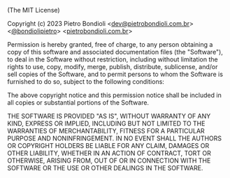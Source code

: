 (The MIT License)

Copyright (c) 2023 Pietro Bondioli <[dev@pietrobondioli.com.br](mailto:dev@pietrobondioli.com.br)> <[@bondiolipietro](https://github.com/bondiolipietro)> <[pietrobondioli.com.br](https://pietrobondioli.com.br)>

Permission is hereby granted, free of charge, to any person obtaining a copy of this software and associated documentation files (the "Software"), to deal in the Software without restriction, including without limitation the rights to use, copy, modify, merge, publish, distribute, sublicense, and/or sell copies of the Software, and to permit persons to whom the Software is furnished to do so, subject to the following conditions:

The above copyright notice and this permission notice shall be included in all copies or substantial portions of the Software.

THE SOFTWARE IS PROVIDED "AS IS", WITHOUT WARRANTY OF ANY KIND, EXPRESS OR IMPLIED, INCLUDING BUT NOT LIMITED TO THE WARRANTIES OF MERCHANTABILITY, FITNESS FOR A PARTICULAR PURPOSE AND NONINFRINGEMENT. IN NO EVENT SHALL THE AUTHORS OR COPYRIGHT HOLDERS BE LIABLE FOR ANY CLAIM, DAMAGES OR OTHER LIABILITY, WHETHER IN AN ACTION OF CONTRACT, TORT OR OTHERWISE, ARISING FROM, OUT OF OR IN CONNECTION WITH THE SOFTWARE OR THE USE OR OTHER DEALINGS IN THE SOFTWARE.
